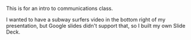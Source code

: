 This is for an intro to communications class.

I wanted to have a subway surfers video in the bottom right of my presentation, but Google slides didn't support that, so I built my own Slide Deck.
